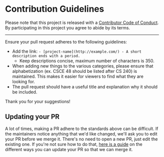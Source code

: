 # Contribution Guidelines

Please note that this project is released with a
[Contributor Code of Conduct](code-of-conduct.md). By participating in this
project you agree to abide by its terms.

---

Ensure your pull request adheres to the following guidelines:

- Add the link: `- [project-name](http://example.com/) - A short description ends with a period.`
  - Keep descriptions concise, maximum number of characters is 350.
- When adding new things to the various categories, please ensure that alphabetization (ex. CSCE 48 should be listed after CS 240) is maintained. This makes it easier for viewers to find what they are looking for.
- The pull request should have a useful title and explanation why it should be included.

Thank you for your suggestions!


## Updating your PR

A lot of times, making a PR adhere to the standards above can be difficult.
If the maintainers notice anything that we'd like changed, we'll ask you to
edit your PR before we merge it. There's no need to open a new PR, just edit
the existing one. If you're not sure how to do that,
[here is a guide](https://github.com/RichardLitt/docs/blob/master/amending-a-commit-guide.md)
on the different ways you can update your PR so that we can merge it.
